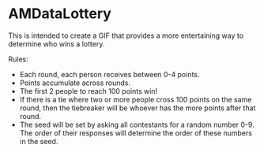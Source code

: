 # AMDataLottery
This is intended to create a GIF that provides a more entertaining way to determine who wins a lottery.

Rules:
- Each round, each person receives between 0-4 points.
- Points accumulate across rounds.
- The first 2 people to reach 100 points win!
- If there is a tie where two or more people cross 100 points on the same round, then the tiebreaker will be whoever has the more points after that round.
- The seed will be set by asking all contestants for a random number 0-9. The order of their responses will determine the order of these numbers in the seed.
